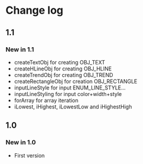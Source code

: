 # Change log

## 1.1

### New in 1.1

* createTextObj for creating OBJ_TEXT
* createHLineObj for creating OBJ_HLINE
* createTrendObj for creating OBJ_TREND
* createRectangleObj for creation OBJ_RECTANGLE
* inputLineStyle for input ENUM_LINE_STYLE...
* inputLineStyling for input color+width+style
* forArray for array iteration
* iLowest, iHighest, iLowestLow and iHighestHigh

## 1.0

### New in 1.0

* First version